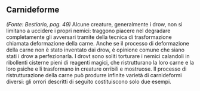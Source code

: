 ## **Carnideforme**

_(Fonte: Bestiario, pag. 49)_ Alcune creature, generalmente i drow, non si
limitano a uccidere i propri nemici: traggono piacere nel degradare
completamente gli avversari tramite della tecnica di trasformazione chiamata
deformazione della carne. Anche se il processo di deformazione della carne non è
stato inventato dai drow, è opinione comune che siano stati i drow a
perfezionarla. I drovt sono soliti torturare i nemici calandoli in ribollenti
cisterne pieni di reagenti magici, che ristrutturano la loro carne e la loro
psiche e li trasformano in creature orribili e mostruose. Il processo di
ristrutturazione della carne può produrre infinite varietà di carnideformi
diversi: gli orrori descritti di seguito costituiscono solo due esempi.

